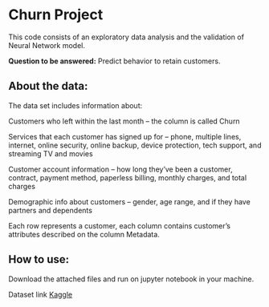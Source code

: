 # Churn Project

This code consists of an exploratory data analysis and the validation of Neural Network model.

**Question to be answered:** Predict behavior to retain customers.

## About the data:

The data set includes information about:

Customers who left within the last month – the column is called Churn

Services that each customer has signed up for – phone, multiple lines, internet, online security, online backup, device protection, tech support, and streaming TV and movies

Customer account information – how long they’ve been a customer, contract, payment method, paperless billing, monthly charges, and total charges

Demographic info about customers – gender, age range, and if they have partners and dependents

Each row represents a customer, each column contains customer’s attributes described on the column Metadata.

## How to use:

Download the attached files and run on jupyter notebook in your machine.

Dataset link [Kaggle](https://www.kaggle.com/blastchar/telco-customer-churn) 
